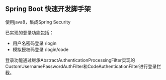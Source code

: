 ## Spring Boot 快速开发脚手架
使用java8，集成Spring Security

已实现的登录功能包括：  
- 用户名密码登录 /login  
- 模拟授权码登录 /login/code

登录功能通过继承AbstractAuthenticationProcessingFilter实现的
CustomUsernamePasswordAuthFilter和CodeAuthenticationFilter进行登录拦截。
